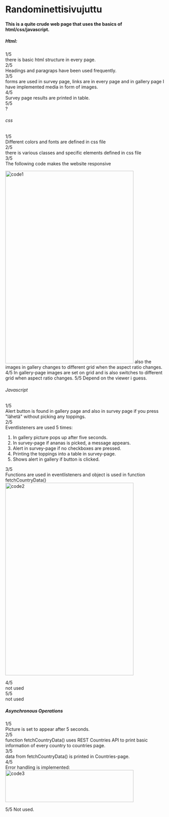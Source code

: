 # Randominettisivujuttu
#### This is a quite crude web page that uses the basics of html/css/javascript.




##### Html:
1/5  
there is basic html structure in every page.  
2/5  
Headings and paragraps have been used frequently.  
3/5  
forms are used in survey page, links are in every page and in gallery page I have implemented media in form of images.  
4/5  
Survey page results are printed in table.  
5/5  
?  
  
###### css  
1/5  
Different colors and fonts are defined in css file  
2/5  
there is various classes and specific elements defined in css file  
3/5  
The following code makes the website responsive  

<img src="https://github.com/R00YliK/Randominettisivujuttu/assets/127958381/8d220b90-0eb6-40eb-bb07-c5e406a82bed" width="400" height="600" alt="code1">  
also the images in gallery changes to different grid when the aspect ratio changes.  
4/5  
In gallery-page images are set on grid and is also switches to different grid when aspect ratio changes.  
5/5  
Depend on the viewer i guess.  

###### Javascript  
1/5  
Alert button is found in gallery page and also in survey page if you press "lähetä" without picking any toppings.  
2/5  
Eventlisteners are used 5 times:  
1. In gallery picture pops up after five seconds.
2. In survey-page if ananas is picked, a message appears.
3. Alert in survey-page if no checkboxes are pressed.
4. Printing the toppings into a table in survey-page.
5. Shows alert in gallery if button is clicked.  

3/5  
Functions are used in eventlisteners and object is used in function fetchCountryData()  
<img src="https://github.com/R00YliK/Randominettisivujuttu/assets/127958381/6ede4714-46eb-4c1a-98c2-b4ce17d4f45a" width="400" height="600" alt="code2">  

4/5  
not used  
5/5  
not used  

##### Asynchronous Operations  
1/5  
Picture is set to appear after 5 seconds.  
2/5  
function fetchCountryData() uses REST Countries API to print basic information of every country to countries page.  
3/5  
data from fetchCountryData() is printed in Countries-page.  
4/5  
Error handling is implemented:  
<img src="https://github.com/R00YliK/Randominettisivujuttu/assets/127958381/28eafa9b-3a73-4cd2-8f79-ca06565ad8e8" width="400" height="100" alt="code3">  

5/5 
Not used.  













